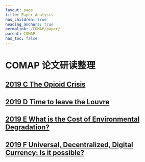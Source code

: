 ```yaml
---
layout: page
title: Paper Analysis
has_children: true
heading_anchors: true
permalink: /COMAP/paper/
parent: COMAP
has_toc: false
---
```


# COMAP 论文研读整理

## [2019 C The Opioid Crisis](/COMAP/paper/2019C)

## [2019 D Time to leave the Louvre](/COMAP/paper/2019D)

## [2019 E What is the Cost of Environmental Degradation?](/COMAP/paper/2019E)

## [2019 F Universal, Decentralized, Digital Currency: Is it possible?](/COMAP/paper/2019F)
